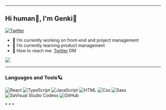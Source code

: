 * * *

## Hi human👋, I'm Genki🤖


[![Twitter](https://img.shields.io/badge/Twitter-1DA1F2?logo=Twitter&logoColor=white&style=for-the-badge)](https://twitter.com/akiy_8)


- 🚀  I’m currently working on front-end and project management
- 🎨  I’m currently learning product management
- 💌  How to reach me: [Twitter](https://twitter.com/GenkiAma) DM

![](https://github-profile-summary-cards.vercel.app/api/cards/profile-details?username=genk1&theme=dracula)

* * *

### Languages and Tools🪐
<p>
  <img alt="React" src="https://img.shields.io/badge/React-61DAFB?logo=react&logoColor=white&style=for-the-badge" />

  <img alt="TypeScript" src="https://img.shields.io/badge/TypeScript-3178C6?logo=TypeScript&logoColor=white&style=for-the-badge" />
  <img alt="JavaScript" src="https://img.shields.io/badge/JavaScript-F7DF1E?logo=javascript&logoColor=white&style=for-the-badge" /> 
  
  <img alt="HTML" src="https://img.shields.io/badge/HTML-E34F26?logo=html5&logoColor=white&style=for-the-badge" />
  <img alt="Css" src="https://img.shields.io/badge/CSS-1572B6?logo=css3&logoColor=white&style=for-the-badge" />
  <img alt="Sass" src="https://img.shields.io/badge/Sass-CC6699?logo=sass&logoColor=white&style=for-the-badge" />
  
  <img alt="SaVisual Studio Codess" src="https://img.shields.io/badge/Visual Studio Code-007ACC?logo=Visual Studio Code&logoColor=white&style=for-the-badge" /> 
  <img alt="GitHub" src="https://img.shields.io/badge/GitHub-181717?logo=GitHub&logoColor=white&style=for-the-badge" />
 
</p>
* * *
